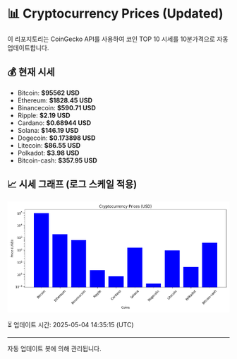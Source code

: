 
# 📊 Cryptocurrency Prices (Updated)

이 리포지토리는 CoinGecko API를 사용하여 코인 TOP 10 시세를 10분가격으로 자동 업데이트합니다.

## 💰 현재 시세
- Bitcoin: **$95562 USD**
- Ethereum: **$1828.45 USD**
- Binancecoin: **$590.71 USD**
- Ripple: **$2.19 USD**
- Cardano: **$0.68944 USD**
- Solana: **$146.19 USD**
- Dogecoin: **$0.173898 USD**
- Litecoin: **$86.55 USD**
- Polkadot: **$3.98 USD**
- Bitcoin-cash: **$357.95 USD**

## 📈 시세 그래프 (로그 스케일 적용)
![Crypto Prices](crypto_prices.png)

⏳ 업데이트 시간: 2025-05-04 14:35:15 (UTC)

---
자동 업데이트 봇에 의해 관리됩니다.
